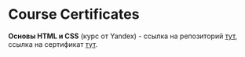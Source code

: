 # Course Certificates

**Основы HTML и CSS** (курс от Yandex) - ссылка на репозиторий [тут](https://github.com/europaplus/coursera),
ссылка на сертификат [тут](https://github.com/europaplus/Course-Certificates/blob/master/Coursera%20W366VRGH8D24.pdf).
